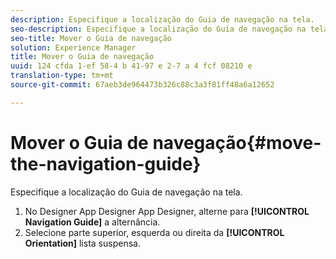 ```yaml
---
description: Especifique a localização do Guia de navegação na tela.
seo-description: Especifique a localização do Guia de navegação na tela.
seo-title: Mover o Guia de navegação
solution: Experience Manager
title: Mover o Guia de navegação
uuid: 124 cfda 1-ef 58-4 b 41-97 e 2-7 a 4 fcf 08210 e
translation-type: tm+mt
source-git-commit: 67aeb3de964473b326c88c3a3f81ff48a6a12652

---
```



# Mover o Guia de navegação{#move-the-navigation-guide}

Especifique a localização do Guia de navegação na tela.

1. No Designer App Designer App Designer, alterne para **[!UICONTROL Navigation Guide]** a alternância.
1. Selecione parte superior, esquerda ou direita da **[!UICONTROL Orientation]** lista suspensa.
